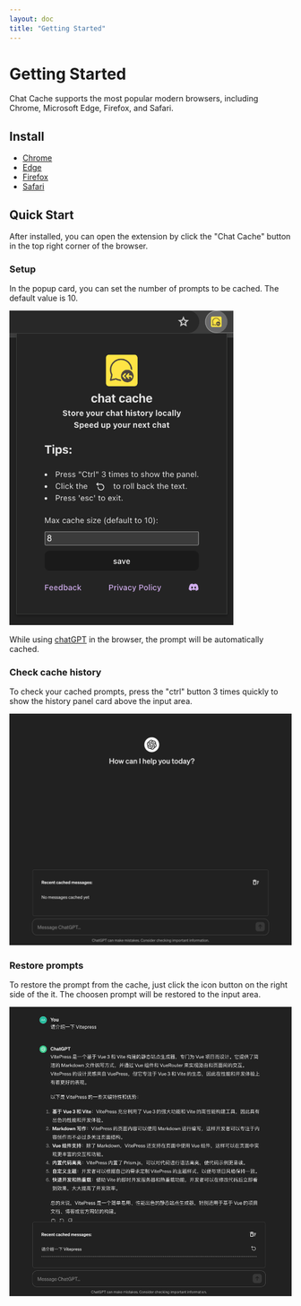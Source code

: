 ```yaml
---
layout: doc
title: "Getting Started"
---
```


# Getting Started

Chat Cache supports the most popular modern browsers, including Chrome, Microsoft Edge, Firefox, and Safari.

## Install

- [Chrome](https://baidu.com)
- [Edge](https://baidu.com)
- [Firefox](https://baidu.com)
- [Safari](https://baidu.com)

## Quick Start

After installed, you can open the extension by click the "Chat Cache" button in the top right corner of the browser.

### Setup
In the popup card, you can set the number of prompts to be cached. The default value is 10.

<img style="margin: 0 auto;" src="./popup-card.png" alt="popup-card" width="400"/>

While using [chatGPT](https://chat.openai.com/) in the browser, the prompt will be automatically cached.

### Check cache history
To check your cached prompts, press the "ctrl" button 3 times quickly to show the history panel card above the input area.

![cache-panel](cache-panel.png)

### Restore prompts

To restore the prompt from the cache, just click the icon button on the right side of the it. The choosen prompt will be restored to the input area.

![restore-prompt](restore-prompt.png)
